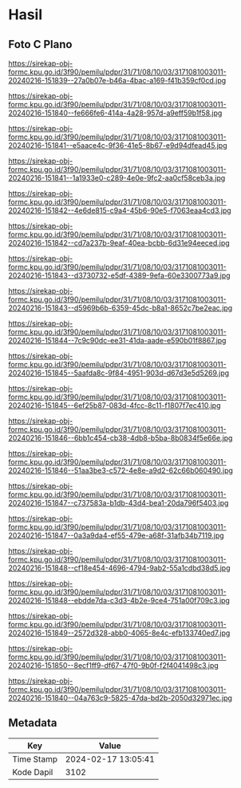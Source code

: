 # Hasil

## Foto C Plano

https://sirekap-obj-formc.kpu.go.id/3f90/pemilu/pdpr/31/71/08/10/03/3171081003011-20240216-151839--27a0b07e-b46a-4bac-a169-f41b359cf0cd.jpg

https://sirekap-obj-formc.kpu.go.id/3f90/pemilu/pdpr/31/71/08/10/03/3171081003011-20240216-151840--fe666fe6-414a-4a28-957d-a9eff59b1f58.jpg

https://sirekap-obj-formc.kpu.go.id/3f90/pemilu/pdpr/31/71/08/10/03/3171081003011-20240216-151841--e5aace4c-9f36-41e5-8b67-e9d94dfead45.jpg

https://sirekap-obj-formc.kpu.go.id/3f90/pemilu/pdpr/31/71/08/10/03/3171081003011-20240216-151841--1a1933e0-c289-4e0e-9fc2-aa0cf58ceb3a.jpg

https://sirekap-obj-formc.kpu.go.id/3f90/pemilu/pdpr/31/71/08/10/03/3171081003011-20240216-151842--4e6de815-c9a4-45b6-90e5-f7063eaa4cd3.jpg

https://sirekap-obj-formc.kpu.go.id/3f90/pemilu/pdpr/31/71/08/10/03/3171081003011-20240216-151842--cd7a237b-9eaf-40ea-bcbb-6d31e94eeced.jpg

https://sirekap-obj-formc.kpu.go.id/3f90/pemilu/pdpr/31/71/08/10/03/3171081003011-20240216-151843--d3730732-e5df-4389-9efa-60e3300773a9.jpg

https://sirekap-obj-formc.kpu.go.id/3f90/pemilu/pdpr/31/71/08/10/03/3171081003011-20240216-151843--d5969b6b-6359-45dc-b8a1-8652c7be2eac.jpg

https://sirekap-obj-formc.kpu.go.id/3f90/pemilu/pdpr/31/71/08/10/03/3171081003011-20240216-151844--7c9c90dc-ee31-41da-aade-e590b01f8867.jpg

https://sirekap-obj-formc.kpu.go.id/3f90/pemilu/pdpr/31/71/08/10/03/3171081003011-20240216-151845--5aafda8c-9f84-4951-903d-d67d3e5d5269.jpg

https://sirekap-obj-formc.kpu.go.id/3f90/pemilu/pdpr/31/71/08/10/03/3171081003011-20240216-151845--6ef25b87-083d-4fcc-8c11-f1807f7ec410.jpg

https://sirekap-obj-formc.kpu.go.id/3f90/pemilu/pdpr/31/71/08/10/03/3171081003011-20240216-151846--6bb1c454-cb38-4db8-b5ba-8b0834f5e66e.jpg

https://sirekap-obj-formc.kpu.go.id/3f90/pemilu/pdpr/31/71/08/10/03/3171081003011-20240216-151846--51aa3be3-c572-4e8e-a9d2-62c66b060490.jpg

https://sirekap-obj-formc.kpu.go.id/3f90/pemilu/pdpr/31/71/08/10/03/3171081003011-20240216-151847--c737583a-b1db-43d4-bea1-20da796f5403.jpg

https://sirekap-obj-formc.kpu.go.id/3f90/pemilu/pdpr/31/71/08/10/03/3171081003011-20240216-151847--0a3a9da4-ef55-479e-a68f-31afb34b7119.jpg

https://sirekap-obj-formc.kpu.go.id/3f90/pemilu/pdpr/31/71/08/10/03/3171081003011-20240216-151848--cf18e454-4696-4794-9ab2-55a1cdbd38d5.jpg

https://sirekap-obj-formc.kpu.go.id/3f90/pemilu/pdpr/31/71/08/10/03/3171081003011-20240216-151848--ebdde7da-c3d3-4b2e-9ce4-751a00f709c3.jpg

https://sirekap-obj-formc.kpu.go.id/3f90/pemilu/pdpr/31/71/08/10/03/3171081003011-20240216-151849--2572d328-abb0-4065-8e4c-efb133740ed7.jpg

https://sirekap-obj-formc.kpu.go.id/3f90/pemilu/pdpr/31/71/08/10/03/3171081003011-20240216-151850--8ecf1ff9-df67-47f0-9b0f-f2f4041498c3.jpg

https://sirekap-obj-formc.kpu.go.id/3f90/pemilu/pdpr/31/71/08/10/03/3171081003011-20240216-151840--04a763c9-5825-47da-bd2b-2050d32971ec.jpg


## Metadata

| Key        | Value               |
| ---------- | ------------------- |
| Time Stamp | 2024-02-17 13:05:41 |
| Kode Dapil | 3102                |



